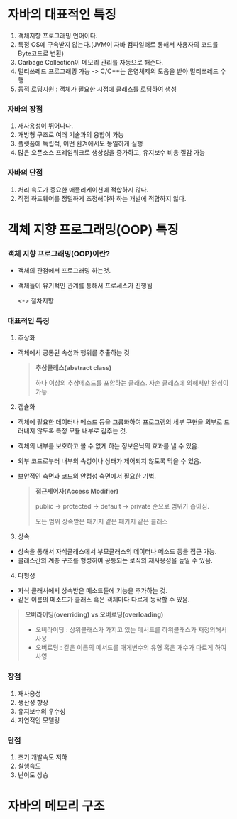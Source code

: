 # 자바의 대표적인 특징

1. 객체지향 프로그래밍 언어이다.
2. 특정 OS에 구속받지 않는다.(JVM이 자바 컴파일러르 통해서 사용자의 코드를 Byte코드로 변환)
3. Garbage Collection이 메모리 관리를 자동으로 해준다.
4. 멀티쓰레드 프로그래밍 가능 -> C/C++는 운영체제의 도움을 받아 멀티쓰레드 수행
5. 동적 로딩지원 : 객체가 필요한 시점에 클래스를 로딩하여 생성


### 자바의 장점
1. 재사용성이 뛰어나다.
2. 개방형 구조로 여러 기술과의 융합이 가능
3. 플랫폼에 독립적, 어떤 환겨에서도 동일하게 실행
4. 많은 오픈소스 프레임워크로 생상성을 증가하고, 유지보수 비용 절감 가능


### 자바의 단점
1. 처리 속도가 중요한 애플리케이션에 적합하지 않다.
2. 직접 하드웨어를 정밀하게 조정해야하 하는 개발에 적합하지 않다.

# 객체 지향 프로그래밍(OOP) 특징



### **객체 지향 프로그래밍(OOP)이란?**

- 객체의 관점에서 프로그래밍 하는것.
- 객체들이 유기적인 관계를 통해서 프로세스가 진행됨

     <-> 절차지향

### **대표적인 특징**

1. 추상화
- 객체에서 공통된 속성과 행위를 추출하는 것


    
    > **추상클래스(abstract class)**
    > 
    > 
    > 하나 이상의 추상메소드를 포함하는 클래스. 자손 클래스에 의해서만 완성이 가능.
    > 



2. 캡슐화
- 객체에 필요한 데이터나 메소드 등을 그룹화하여 프로그램의 세부 구현을 외부로 드러내지 않도록 특정 모듈 내부로 감추는 것.
- 객체의 내부를 보호하고 볼 수 없게 하는 정보은닉의 효과를 낼 수 있음.
- 외부 코드로부터 내부의 속성이나 상태가 제어되지 않도록 막을 수 있음.
- 보안적인 측면과 코드의 안정성 측면에서 필요한 기법.
    
    
    
    
    > **접근제어자(Access Modifier)**
    > 
    > 
    > public        →  protected            →  default          →   private  순으로 범위가 좁아짐.
    > 
    > 모든 범위       상속받은 패키지      같은 패키지         같은 클래스


3. 상속 
- 상속을 통해서 자식클래스에서 부모클래스의 데이터나 메소드 등을 접근 가능.
- 클래스간의 계층 구조를 형성하여 공통되는 로직의 재사용성을 높일 수 있음.


4. 다형성
- 자식 클래서에서 상속받은 메소드들에 기능을 추가하는 것.
- 같은 이름의 메소드가 클래스 혹은 객체마다 다르게 동작할 수 있음.



> **오버라이딩(overriding)  vs 오버로딩(overloading)**
> 
> - 오버라이딩 : 상위클래스가 가지고 있는 메서드를 하위클래스가 재정의해서 사용
> - 오버로딩 : 같은 이름의 메서드를 매게변수의 유형 혹은 개수가 다르게 하여 사영

### **장점**

1. 재사용성
2. 생산성 향상
3. 유지보수의 우수성
4. 자연적인 모델링

### **단점**

1. 초기 개발속도 저하
2. 실행속도
3. 난이도 상승


# 자바의 메모리 구조


